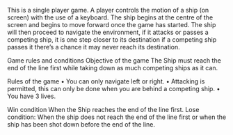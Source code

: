 This is a single player game. A player controls the motion of a ship (on screen) with the use of a 
keyboard. The ship begins at the centre of the screen and begins to move forward once the game 
has started. The ship will then proceed to navigate the environment, if it attacks or passes a
competing ship, it is one step closer to its destination if a competing ship passes it there’s a chance it 
may never reach its destination.

Game rules and conditions
Objective of the game
The Ship must reach the end of the line first while taking down as much competing ships as it can.

Rules of the game
• You can only navigate left or right.
• Attacking is permitted, this can only be done when you are behind a competing ship.
• You have 3 lives.

Win condition
When the Ship reaches the end of the line first.
Lose condition: 
When the ship does not reach the end of the line first or when the ship has been shot down before 
the end of the line.
